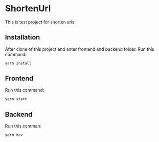 # ShortenUrl
This is test project for shorten urls.

## Installation
After clone of this project and enter frontend and backend folder.
Run this command:
```bash
yarn install
```

## Frontend
Run this command:
```bash
yarn start
```

## Backend
Run this comman:
```bash
yarn dev
```
